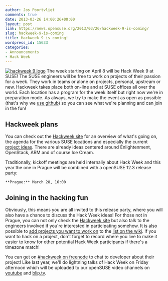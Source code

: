 ```yaml
---
author: Jos Poortvliet
comments: true
date: 2013-03-26 14:00:26+00:00
layout: post
link: https://news.opensuse.org/2013/03/26/hackweek-9-is-coming/
slug: hackweek-9-is-coming
title: Hackweek 9 is coming!
wordpress_id: 15633
categories:
- Announcements
- Hack Week
---
```


[![hackweek 9 logo](//news.opensuse.org/wp-content/uploads/2013/03/hackweek.jpg)](http://hackweek.suse.com/)
The week starting on April 8 will be Hack Week 9 at SUSE! The SUSE engineers will be free to work on projects of their passion for a week. They work in teams or alone on projects, personal, upstream or new. Hackweek takes place both on-line and at SUSE offices all over the world. Each location has a program for the week itself but right now we're in preparation mode. As always, we try to make the event as open as possible (that's why we [use github](https://github.com/SUSE/hackweek/wiki/_pages)) so you can see what we're planning and can join in the fun!<!-- more -->


## Hackweek plans


You can check out the [Hackweek site](http://hackweek.suse.com/) for an overview of what's going on, the agenda for the various SUSE locations and especially the current [project ideas](https://github.com/SUSE/hackweek/wiki/_pages). There are already ideas centered around Enlightenment, OpenStack, ARM and of course Ice Cream.

Traditionally, kickoff meetings are held internally about Hack Week and this year the one in Prague will be combined with a openSUSE 12.3 release party:



	**Prague:** March 28, 16:00




## Joining in the hacking fun


Obviously, this means you are all invited to this release party, where you will also have a chance to discuss the Hack Week ideas! For those not in Prague, you can not only check the [Hackweek site](http://hackweek.suse.com/) but also talk to the engineers involved if you're interested in participating somehow. It is also possible to [add projects you want to work on](https://github.com/SUSE/hackweek/wiki#creating-project-pages) to the [list on the wiki](https://github.com/SUSE/hackweek/wiki/_pages). If you want to hack on a project, don't forget to record where you live to make it easier to know for other potential Hack Week participants if there's a timezone match!

You can get on [#hackweek on freenode](irc://freenode.net/#hackweek) to chat to developer about their project! Like last year, we'll do lightning talks of Hack Week on Friday afternoon which will be uploaded to our openSUSE video channels on [youtube](http://www.youtube.com/openSUSEtv) and [blip.tv](http://blip.tv/openSUSEtv).
